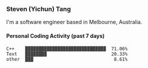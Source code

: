 ### Steven (Yichun) Tang

I'm a software engineer based in Melbourne, Australia.

#### Personal Coding Activity (past 7 days)
```
C++    ▓▓▓▓▓▓▓▓▓▓▓▓▓▓▓▓▓▓▓▓▓▓▓▓▓▓▓▓▓▓  71.06%
Text   ▓▓▓▓▓▓▓▓                        20.33%
other  ▓▓▓                              8.61%
```

